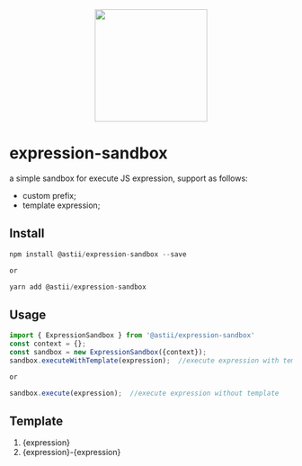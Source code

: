 <div align="center">
   <img src="https://www.cryptocoinzone.com/wp-content/uploads/2021/11/Sandbox-SAND-logo.png" height="200"/>
</div>

# expression-sandbox

a simple sandbox for execute JS expression, support as follows:

- custom prefix;
- template expression;

## Install

```typeScript
npm install @astii/expression-sandbox --save

or

yarn add @astii/expression-sandbox

```

## Usage

```typeScript
import { ExpressionSandbox } from '@astii/expression-sandbox'
const context = {};
const sandbox = new ExpressionSandbox({context});
sandbox.executeWithTemplate(expression);  //execute expression with template

or

sandbox.execute(expression);  //execute expression without template
```

## Template

1. {expression}
2. {expression}-{expression}
